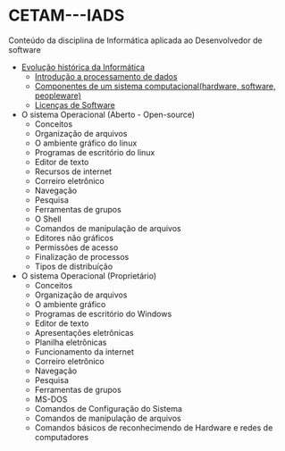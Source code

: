 # CETAM---IADS
Conteúdo da disciplina de Informática aplicada ao Desenvolvedor de software


* [Evolução histórica da Informática](https://docs.google.com/presentation/d/1sl0y6AhoMHj9DuMLffmKYsY8yiXZVAlSYp0Eu1Pd34c/edit?usp=sharing)
  * [Introdução a processamento de dados](https://docs.google.com/presentation/d/1sl0y6AhoMHj9DuMLffmKYsY8yiXZVAlSYp0Eu1Pd34c/edit?usp=sharing)
  * [Componentes de um sistema computacional(hardware, software, peopleware)](https://docs.google.com/presentation/d/1sl0y6AhoMHj9DuMLffmKYsY8yiXZVAlSYp0Eu1Pd34c/edit#slide=id.g1770ccef06_1_12)
  * [Licenças de Software](https://docs.google.com/presentation/d/1sl0y6AhoMHj9DuMLffmKYsY8yiXZVAlSYp0Eu1Pd34c/edit#slide=id.g177338a646_0_58)
* O sistema Operacional (Aberto - Open-source)
  * Conceitos
  * Organização de arquivos
  * O ambiente gráfico do linux
  * Programas de escritório do linux
  * Editor de texto
  * Recursos de internet
  * Correiro eletrônico
  * Navegação
  * Pesquisa
  * Ferramentas de grupos
  * O Shell
  * Comandos de manipulação de arquivos
  * Editores não gráficos
  * Permissões de acesso
  * Finalização de processos
  * Tipos de distribuíção
* O sistema Operacional (Proprietário)
  * Conceitos
  * Organização de arquivos
  * O ambiente gráfico 
  * Programas de escritório do Windows
  * Editor de texto
  * Apresentações eletrônicas
  * Planilha eletrônicas
  * Funcionamento da internet
  * Correiro eletrônico
  * Navegação
  * Pesquisa
  * Ferramentas de grupos
  * MS-DOS
  * Comandos de Configuração do Sistema
  * Comandos de manipulação de arquivos
  * Comandos básicos de reconhecimendo de Hardware e redes de computadores
